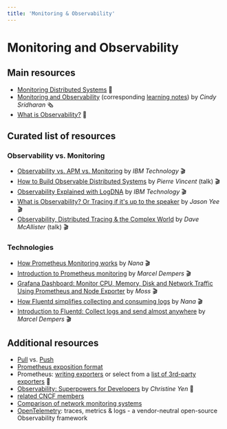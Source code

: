 ```yaml
---
title: 'Monitoring & Observability'
---
```



Monitoring and Observability
============================


## Main resources

* [Monitoring Distributed Systems](https://sre.google/sre-book/monitoring-distributed-systems/) 📖
* [Monitoring and Observability](https://medium.com/@copyconstruct/monitoring-and-observability-8417d1952e1c)
  (corresponding [learning notes](https://github.com/keyvanakbary/learning-notes/blob/master/books/distributed-systems-observability.md)) by *Cindy Sridharan* 🗞
* [What is Observability?](https://opentelemetry.io/docs/concepts/observability-primer/#what-is-observability) 📖


## Curated list of resources

### Observability vs. Monitoring

* [Observability vs. APM vs. Monitoring](https://www.youtube.com/watch?v=CAQ_a2-9UOI) by *IBM Technology* 🎬
* [How to Build Observable Distributed Systems](https://www.youtube.com/watch?v=ACL_YVPD3gw) by *Pierre Vincent* (talk) 🎬
* [Observability Explained with LogDNA](https://www.youtube.com/watch?v=bvVgP4tw_Hc) by *IBM Technology* 🎬
* [What is Observability? Or Tracing if it's up to the speaker](https://www.youtube.com/watch?v=orsxOxQNzDQ) by *Jason Yee* 🎬
* [Observability, Distributed Tracing & the Complex World](https://www.youtube.com/watch?v=2nTJSsBngao) by *Dave McAllister* (talk) 🎬


### Technologies

* [How Prometheus Monitoring works](https://www.youtube.com/watch?v=h4Sl21AKiDg) by *Nana* 🎬
* [Introduction to Prometheus monitoring](https://www.youtube.com/watch?v=5o37CGlNLr8) by *Marcel Dempers* 🎬
* [Grafana Dashboard: Monitor CPU, Memory, Disk and Network Traffic Using Prometheus and Node Exporter](https://www.youtube.com/watch?v=YUabB_7H710) by *Moss* 🎬
* [How Fluentd simplifies collecting and consuming logs](https://www.youtube.com/watch?v=5ofsNyHZwWE) by *Nana* 🎬
* [Introduction to Fluentd: Collect logs and send almost anywhere](https://www.youtube.com/watch?v=Gp0-7oVOtPw) by *Marcel Dempers* 🎬


## Additional resources

* [Pull](https://prometheus.io/blog/2016/07/23/pull-does-not-scale-or-does-it/) vs. [Push](https://prometheus.io/docs/practices/pushing/)
* [Prometheus exposition format](https://github.com/prometheus/docs/blob/main/content/docs/instrumenting/exposition_formats.md#text-format-details)
* Prometheus: [writing exporters](https://prometheus.io/docs/instrumenting/writing_exporters/) 
  or select from a [list of 3rd-party exporters](https://prometheus.io/docs/instrumenting/exporters/) 📖
* [Observability: Superpowers for Developers](https://changelog.com/podcast/356) by *Christine Yen* 🎤
* [related CNCF members](https://landscape.cncf.io/category=observability-and-analysis&format=card-mode&grouping=category)
* [Comparison of network monitoring systems](https://en.wikipedia.org/wiki/Comparison_of_network_monitoring_systems)
* [OpenTelemetry](https://opentelemetry.io/docs/): traces, metrics & logs - a vendor-neutral open-source Observability
  framework
